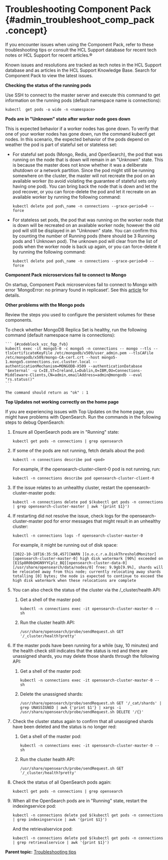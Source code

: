 # Troubleshooting Component Pack {#admin_troubleshoot_comp_pack .concept}

If you encounter issues when using the Component Pack, refer to these troubleshooting tips or consult the HCL Support database for recent tech notes or HCL Support for recent articles.®

Known issues and resolutions are tracked as tech notes in the HCL Support database and as articles in the HCL Support Knowledge Base. Search for Component Pack to view the latest issues.

**Checking the status of the running pods**

Use SSH to connect to the master server and execute this command to get information on the running pods \(default namespace name is connections\):

```
kubectl  get pods -o wide -n <namespace>
```

**Pods are in "Unknown" state after worker node goes down**

This is expected behavior if a worker nodes has gone down. To verify that one of your worker nodes has gone down, run the command kubectl get nodes. In this scenario, the expected behavior of the pods depend on weather the pod is part of stateful set or stateless set:

-   For stateful set pods \(Mongo, Redis, and OpenSearch\), the pod that was running on the node that is down will remain in an "Unknown" state. This is because the master does not know whether it was a deliberate shutdown or a network partition. Since the pod might still be running somewhere on the cluster, the master will not recreate the pod on an available worker \(to avoid violating the guarantee of stateful sets only having one pod\). You can bring back the node that is down and let the pod recover, or you can force-delete the pod and let it recreate on an available worker by running the following command:

    ```
    kubectl delete pod pod\_name -n connections --grace-period=0 --force
    ```

-   For stateless set pods, the pod that was running on the worker node that is down will be recreated on an available worker node; however the old pod will still be displayed in an "Unknown" state. You can confirm this by counting the number of Running pods \(there should be 3 Running pods and 1 Unknown pod\). The unknown pod will clear from the list of pods when the worker node is back up again, or you can force-delete it by running the following command:

    ```
    kubectl delete pod pod\_name -n connections --grace-period=0 --force
    ```

**Component Pack microservices fail to connect to Mongo**

On startup, Component Pack microservices fail to connect to Mongo with error 'MongoError: no primary found in replicaset'. See this [article](https://support.hcltechsw.com/csm?id=kb_article&sysparm_article=KB0021362) for details.

**Other problems with the Mongo pods**

Review the steps you used to configure the persistent volumes for these components.

To check whether MongoDB Replica Set is healthy, run the following command \(default namespace name is connections\):

    ``` {#codeblock_vzc_fqp_fvb}
    kubectl exec -it mongo5-0 -c mongo5 -n connections -- mongo --tls --tlsCertificateKeyFile /etc/mongodb/x509/user_admin.pem --tlsCAFile /etc/mongodb/x509/mongo-CA-cert.crt --host mongo5-1.mongo5.connections.svc.cluster.local --authenticationMechanism=MONGODB-X509 --authenticationDatabase '$external' -u C=IE,ST=Ireland,L=Dublin,O=IBM,OU=Connections-Middleware-Clients,CN=admin,emailAddress=admin@mongodb --eval "rs.status()"
    ```

    The command should return as "ok" : 1

**Top Updates not working correctly on the home page**

If you are experiencing issues with Top Updates on the home page, you might have problems with OpenSearch. Run the commands in the following steps to debug OpenSearch:

1.  Ensure all OpenSearch pods are in "Running" state:

    ```
    kubectl get pods -n connections | grep opensearch
    ```

2.  If some of the pods are not running, fetch details about the pod:

    ``` {#codeblock_kbf_ym5_fvb}
    kubectl -n connections describe pod <pod>
    ```

    For example, if the opensearch-cluster-client-0 pod is not running, run:

    ``` {#codeblock_mjg_1n5_fvb}
    kubectl -n connections describe pod opensearch-cluster-client-0
    ```

3.  If the issue relates to an unhealthy cluster, restart the opensearch-cluster-master pods:

    ```
    kubectl -n connections delete pod $(kubectl get pods -n connections | grep opensearch-cluster-master | awk '{print $1}')
    ```

4.  If restarting did not resolve the issue, check logs for the opensearch-cluster-master pod for error messages that might result in an unhealthy cluster:

    ```
    kubectl -n connections logs -f opensearch-cluster-master-0
    ```

    For example, it might be running out of disk space:

    ``` {#codeblock_stn_pn5_fvb}
    [2022-10-18T16:35:58,457][WARN ][o.o.c.r.a.DiskThresholdMonitor] [opensearch-cluster-master-0] high disk watermark [90%] exceeded on [E1Sp8R0bQHGN9YYCplz_BQ][opensearch-cluster-data-0][/usr/share/opensearch/data/nodes/0] free: 9.9gb[9.9%], shards will be relocated away from this node; currently relocating away shards totalling [0] bytes; the node is expected to continue to exceed the high disk watermark when these relocations are complete
    ```

5.  You can also check the status of the cluster via the /\_cluster/health API:
    1.  Get a shell of the master pod:

        ``` {#codeblock_hqd_vn5_fvb}
        kubectl -n connections exec -it opensearch-cluster-master-0 -- sh
        ```

    2.  Run the cluster health API:

        ``` {#codeblock_ifb_wn5_fvb}
        /usr/share/opensearch/probe/sendRequest.sh GET '/_cluster/health?pretty'
        ```

6.  If the master pods have been running for a while \(say, 10 minutes\) and the health check still indicates that the status is red and there are unassigned shards, you may delete those shards through the following API:

    1.  Get a shell of the master pod:

        ``` {#codeblock_ers_145_fvb}
        kubectl -n connections exec -it opensearch-cluster-master-0 -- sh
        ```

    2.  Delete the unassigned shards:

        ``` {#codeblock_iwc_c45_fvb}
        /usr/share/opensearch/probe/sendRequest.sh GET '/_cat/shards' | grep UNASSIGNED | awk {'print $1'} | xargs -i /usr/share/opensearch/probe/sendRequest.sh DELETE '/{}'
        ```

7.  Check the cluster status again to confirm that all unassigned shards have been deleted and the status is no longer red:

    1.  Get a shell of the master pod:

        ``` {#codeblock_irj_f45_fvb}
        kubectl -n connections exec -it opensearch-cluster-master-0 -- sh
        ```

    2.  Run the cluster health API:

        ``` {#codeblock_xpj_g45_fvb}
        /usr/share/opensearch/probe/sendRequest.sh GET '/_cluster/health?pretty'
        ```

8.  Check the status of all OpenSearch pods again:

    ``` {#codeblock_ojw_h45_fvb}
    kubectl get pods -n connections | grep opensearch
    ```

9.  When all the OpenSearch pods are in "Running" state, restart the indexingservice pod:

    ``` {#codeblock_s2m_j45_fvb}
    kubectl -n connections delete pod $(kubectl get pods -n connections | grep indexingservice | awk '{print $1}')
    ```

    And the retrievalservice pod:

    ``` {#codeblock_pnv_l45_fvb}
    kubectl -n connections delete pod $(kubectl get pods -n connections | grep retrievalservice | awk '{print $1}')
    ```


**Parent topic:** [Troubleshooting tips](../troubleshoot/ts_c_ts_tips_overview.md)

